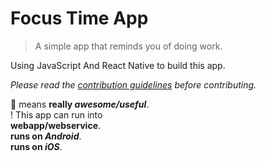 # Focus Time App 

> A simple app that reminds you of doing work.

Using JavaScript And React Native to build this app.

<!--lint disable no-emphasis-as-heading-->

_Please read the [contribution guidelines](.github/contributing.md) before contributing._

<!--lint enable no-emphasis-as-heading-->

:gem: means **really _awesome/useful_**.<br />
! This app can run into <br />
**webapp/webservice**.<br />
**runs on _Android_**.<br />
**runs on _iOS_**.<br />

<!--lint disable no-paragraph-content-indent-->

<!--lint disable alphabetize-lists-->
